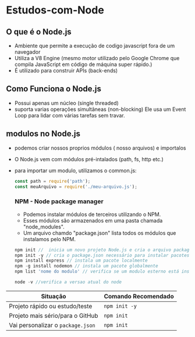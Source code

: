 # Estudos-com-Node
## O que é o Node.js
* Ambiente que permite a execução de codigo javascript fora de um navegador
* Utiliza a V8 Engine (mesmo motor utilizado pelo Google Chrome que compila JavaScript em código de máquina super rápido.)
* É utilizado para construir APIs (back-ends)

## Como Funciona o Node.js
* Possui apenas um núcleo (single threaded)
* suporta varias operações simultãneas (non-blocking) Ele usa um Event Loop para lidar com várias tarefas sem travar.
  
## modulos no Node.js
* podemos criar nossos proprios módulos ( nosso arquivos) e importalos
* O Node.js vem com módulos pré-intalados (path, fs, http etc.)
* para importar um modulo, utilizamos o common.js:
  ````javascript
  const path = require('path');
  const meuArquivo = require('./meu-arquivo.js');
  ````
  ### NPM - Node package manager
  * Podemos instalar módulos de terceiros utilizando o NPM.
  * Esses módulos são armazenados em uma pasta chamada "node_modules".
  * Um arquivo chamdo "package.json" lista todos os módulos que instalamos pelo NPM.
 
  ````node.js
  npm init //  inicia um novo projeto Node.js e cria o arquivo package.json, mas interativamente.
  npm init -y // cria o package.json necessário para instalar pacotes.
  npm install express // instala um pacote localmente
  npm -g install nodemon // instala um pacote globalmente
  npm list 'nome do modulo' // verifica se um modulo esterno está instalado

  ````

  ````node.js
  node -v //verifica a versao atual do node
  ````

| Situação                          | Comando Recomendado |
| --------------------------------- | ------------------- |
| Projeto rápido ou estudo/teste    | `npm init -y`       |
| Projeto mais sério/para o GitHub  | `npm init`          |
| Vai personalizar o `package.json` | `npm init`          |

  

